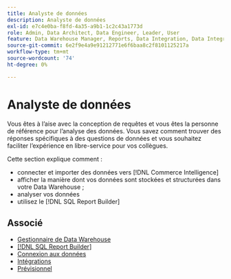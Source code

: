 ```yaml
---
title: Analyste de données
description: Analyste de données
exl-id: e7c4e0ba-f8fd-4a35-a9b1-1c2c43a1773d
role: Admin, Data Architect, Data Engineer, Leader, User
feature: Data Warehouse Manager, Reports, Data Integration, Data Integration
source-git-commit: 6e2f9e4a9e91212771e6f6baa8c2f8101125217a
workflow-type: tm+mt
source-wordcount: '74'
ht-degree: 0%

---
```


# Analyste de données

Vous êtes à l’aise avec la conception de requêtes et vous êtes la personne de référence pour l’analyse des données. Vous savez comment trouver des réponses spécifiques à des questions de données et vous souhaitez faciliter l’expérience en libre-service pour vos collègues.

Cette section explique comment :
* connecter et importer des données vers [!DNL Commerce Intelligence]
* afficher la manière dont vos données sont stockées et structurées dans votre Data Warehouse ;
* analyser vos données
* utilisez le [!DNL SQL Report Builder]

## Associé

* [Gestionnaire de Data Warehouse](../mbi/data-analyst/data-warehouse-mgr/tour-dwm.md)
* [[!DNL SQL Report Builder]](data-analyst/dev-reports/sql-rpt-bldr.md)
* [Connexion aux données](../mbi/data-analyst/importing-data/connecting-data/connecting-data.md)
* [Intégrations](../mbi/data-analyst/importing-data/integrations/magento.md)
* [Prévisionnel](../mbi/data-analyst/analysis/forecasting.md)
